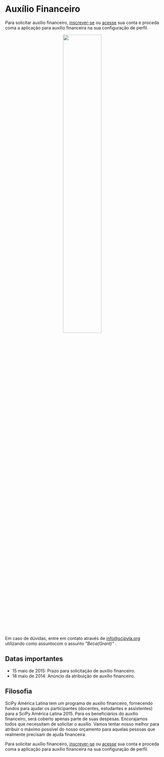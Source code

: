 # Auxílio Financeiro

Para solicitar auxílio financeiro,
[inscrever-se](https://conf.scipyla.org/user/register)
ou [acesse](https://conf.scipyla.org/user/login) sua conta
e proceda coma a aplicação para auxílio financeira
na sua configuração de perfil.

<div style="text-align: center">
<img width="50%" src="https://github.com/scipy-latinamerica/scipyla2015/raw/master/beca/imgs/check.png" />
</div>

Em caso de dúvidas,
entre em contato através de info@scipyla.org
utilizando como assuntocom o assunto *"Beca(Grant)"* .

## Datas importantes

* 15 maio de 2015: Prazo para solicitação de auxílio financeiro.
* 18 maio de 2014: Anúncio da atribuição de auxílio financeiro.

## Filosofia

SciPy América Latina tem um programa de auxílio financeiro,
fornecendo fundos para ajudar os participantes (docentes, estudantes e assistentes)
para a SciPy América Latina 2015.
Para os beneficiários do auxílio financeiro,
será coberto apenas parte de suas despesas.
Encorajamos todos que necessitam de solicitar o auxílio.
Vamos tentar nosso melhor para atribuir
o máximo possível do nosso orçamento para aquelas pessoas que
realmente precisam de ajuda financeira.

Para solicitar auxílio financeiro,
[inscrever-se](https://conf.scipyla.org/user/register)
ou [acesse](https://conf.scipyla.org/user/login) sua conta
e proceda coma a aplicação para auxílio financeira
na sua configuração de perfil.
